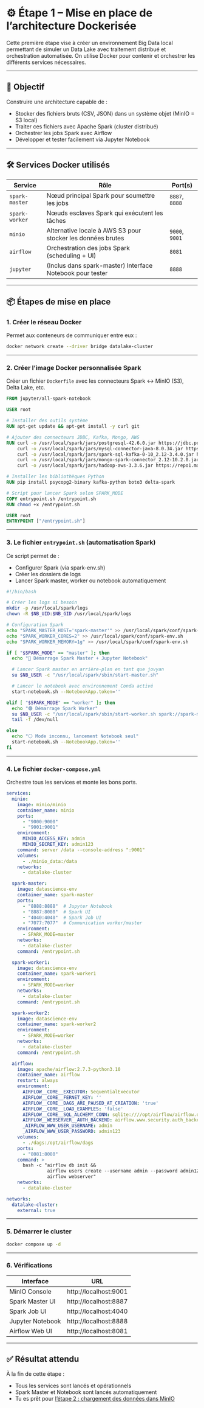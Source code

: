 # ⚙️ Étape 1 – Mise en place de l’architecture Dockerisée

Cette première étape vise à créer un environnement Big Data local permettant de simuler un Data Lake avec traitement distribué et orchestration automatisée. On utilise Docker pour contenir et orchestrer les différents services nécessaires.

---

## 🎯 Objectif

Construire une architecture capable de :
- Stocker des fichiers bruts (CSV, JSON) dans un système objet (MinIO = S3 local)
- Traiter ces fichiers avec Apache Spark (cluster distribué)
- Orchestrer les jobs Spark avec Airflow
- Développer et tester facilement via Jupyter Notebook

---

## 🛠️ Services Docker utilisés

| Service        | Rôle                                                         | Port(s)         |
|----------------|--------------------------------------------------------------|-----------------|
| `spark-master` | Nœud principal Spark pour soumettre les jobs                 | `8887`, `8888`  |
| `spark-worker` | Nœuds esclaves Spark qui exécutent les tâches                |                 |
| `minio`        | Alternative locale à AWS S3 pour stocker les données brutes  | `9000`, `9001`  |
| `airflow`      | Orchestration des jobs Spark (scheduling + UI)               | `8081`          |
| `jupyter`      | (Inclus dans spark-master) Interface Notebook pour tester    | `8888`          |

---

## 📦 Étapes de mise en place

### 1. Créer le réseau Docker

Permet aux conteneurs de communiquer entre eux :
```bash
docker network create --driver bridge datalake-cluster
```

---

### 2. Créer l’image Docker personnalisée Spark

Créer un fichier `Dockerfile` avec les connecteurs Spark ↔ MinIO (S3), Delta Lake, etc.

```dockerfile
FROM jupyter/all-spark-notebook

USER root

# Installer des outils système
RUN apt-get update && apt-get install -y curl git

# Ajouter des connecteurs JDBC, Kafka, Mongo, AWS
RUN curl -o /usr/local/spark/jars/postgresql-42.6.0.jar https://jdbc.postgresql.org/download/postgresql-42.6.0.jar && \
    curl -o /usr/local/spark/jars/mysql-connector-java-8.0.34.jar https://repo1.maven.org/maven2/mysql/mysql-connector-java/8.0.34/mysql-connector-java-8.0.34.jar && \
    curl -o /usr/local/spark/jars/spark-sql-kafka-0-10_2.12-3.4.0.jar https://repo1.maven.org/maven2/org/apache/spark/spark-sql-kafka-0-10_2.12/3.4.0/spark-sql-kafka-0-10_2.12-3.4.0.jar && \
    curl -o /usr/local/spark/jars/mongo-spark-connector_2.12-10.2.0.jar https://repo1.maven.org/maven2/org/mongodb/spark/mongo-spark-connector_2.12/10.2.0/mongo-spark-connector_2.12-10.2.0.jar && \
    curl -o /usr/local/spark/jars/hadoop-aws-3.3.6.jar https://repo1.maven.org/maven2/org/apache/hadoop/hadoop-aws/3.3.6/hadoop-aws-3.3.6.jar

# Installer les bibliothèques Python
RUN pip install psycopg2-binary kafka-python boto3 delta-spark

# Script pour lancer Spark selon SPARK_MODE
COPY entrypoint.sh /entrypoint.sh
RUN chmod +x /entrypoint.sh

USER root
ENTRYPOINT ["/entrypoint.sh"]
```

---

### 3. Le fichier `entrypoint.sh` (automatisation Spark)

Ce script permet de :
- Configurer Spark (via spark-env.sh)
- Créer les dossiers de logs
- Lancer Spark master, worker ou notebook automatiquement

```bash
#!/bin/bash

# Créer les logs si besoin
mkdir -p /usr/local/spark/logs
chown -R $NB_UID:$NB_GID /usr/local/spark/logs

# Configuration Spark
echo "SPARK_MASTER_HOST='spark-master'" >> /usr/local/spark/conf/spark-env.sh
echo "SPARK_WORKER_CORES=2" >> /usr/local/spark/conf/spark-env.sh
echo "SPARK_WORKER_MEMORY=1g" >> /usr/local/spark/conf/spark-env.sh

if [ "$SPARK_MODE" == "master" ]; then
  echo "🔵 Démarrage Spark Master + Jupyter Notebook"

  # Lancer Spark master en arrière-plan en tant que jovyan
  su $NB_USER -c "/usr/local/spark/sbin/start-master.sh"

  # Lancer le notebook avec environnement Conda activé
  start-notebook.sh --NotebookApp.token=''

elif [ "$SPARK_MODE" == "worker" ]; then
  echo "🟢 Démarrage Spark Worker"
  su $NB_USER -c "/usr/local/spark/sbin/start-worker.sh spark://spark-master:7077"
  tail -f /dev/null

else
  echo "⚪ Mode inconnu, lancement Notebook seul"
  start-notebook.sh --NotebookApp.token=''
fi
```

---

### 4. Le fichier `docker-compose.yml`

Orchestre tous les services et monte les bons ports.

```yaml
services:
  minio:
    image: minio/minio
    container_name: minio
    ports:
      - "9000:9000"
      - "9001:9001"
    environment:
      MINIO_ACCESS_KEY: admin
      MINIO_SECRET_KEY: admin123
    command: server /data --console-address ":9001"
    volumes:
      - ./minio_data:/data
    networks:
      - datalake-cluster

  spark-master:
    image: datascience-env
    container_name: spark-master
    ports:
      - "8888:8888"  # Jupyter Notebook
      - "8887:8080"  # Spark UI
      - "4040:4040"  # Spark Job UI
      - "7077:7077"  # Communication worker/master
    environment:
      - SPARK_MODE=master
    networks:
      - datalake-cluster
    command: /entrypoint.sh

  spark-worker1:
    image: datascience-env
    container_name: spark-worker1
    environment:
      - SPARK_MODE=worker
    networks:
      - datalake-cluster
    command: /entrypoint.sh

  spark-worker2:
    image: datascience-env
    container_name: spark-worker2
    environment:
      - SPARK_MODE=worker
    networks:
      - datalake-cluster
    command: /entrypoint.sh

  airflow:
    image: apache/airflow:2.7.3-python3.10
    container_name: airflow
    restart: always
    environment:
      AIRFLOW__CORE__EXECUTOR: SequentialExecutor
      AIRFLOW__CORE__FERNET_KEY: ''
      AIRFLOW__CORE__DAGS_ARE_PAUSED_AT_CREATION: 'true'
      AIRFLOW__CORE__LOAD_EXAMPLES: 'false'
      AIRFLOW__CORE__SQL_ALCHEMY_CONN: sqlite:////opt/airflow/airflow.db
      AIRFLOW__WEBSERVER__AUTH_BACKEND: airflow.www.security.auth_backend.password_auth
      _AIRFLOW_WWW_USER_USERNAME: admin
      _AIRFLOW_WWW_USER_PASSWORD: admin123
    volumes:
      - ./dags:/opt/airflow/dags
    ports:
      - "8081:8080"
    command: >
      bash -c "airflow db init &&
               airflow users create --username admin --password admin123 --firstname Admin --lastname User --role Admin --email admin@example.com &&
               airflow webserver"
    networks:
      - datalake-cluster

networks:
  datalake-cluster:
    external: true
```

---

### 5. Démarrer le cluster

```bash
docker compose up -d
```

---

### 6. Vérifications

| Interface         | URL                   |
|------------------|------------------------|
| MinIO Console     | http://localhost:9001 |
| Spark Master UI   | http://localhost:8887 |
| Spark Job UI      | http://localhost:4040 |
| Jupyter Notebook  | http://localhost:8888 |
| Airflow Web UI    | http://localhost:8081 |

---

## ✅ Résultat attendu

À la fin de cette étape :
- Tous les services sont lancés et opérationnels
- Spark Master et Notebook sont lancés automatiquement
- Tu es prêt pour [l’étape 2 : chargement des données dans MinIO](./2-Chargement_MinIO.md)